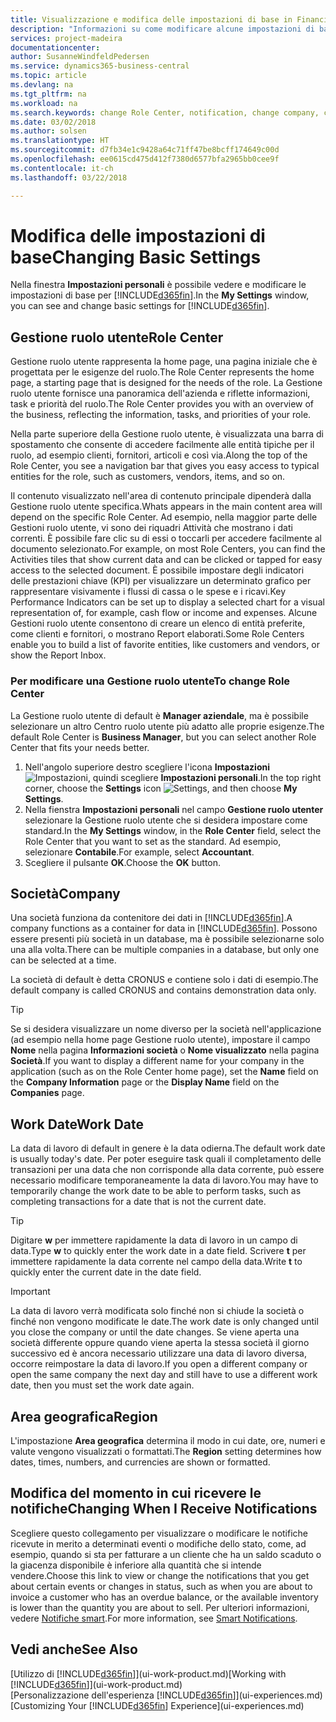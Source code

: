 ```yaml
---
title: Visualizzazione e modifica delle impostazioni di base in Financials | Documenti Microsoft
description: "Informazioni su come modificare alcune impostazioni di base in Financials, ad esempio, la Gestione ruolo utente, la società o la data di lavoro."
services: project-madeira
documentationcenter: 
author: SusanneWindfeldPedersen
ms.service: dynamics365-business-central
ms.topic: article
ms.devlang: na
ms.tgt_pltfrm: na
ms.workload: na
ms.search.keywords: change Role Center, notification, change company, change work date
ms.date: 03/02/2018
ms.author: solsen
ms.translationtype: HT
ms.sourcegitcommit: d7fb34e1c9428a64c71ff47be8bcff174649c00d
ms.openlocfilehash: ee0615cd475d412f7380d6577bfa2965bb0cee9f
ms.contentlocale: it-ch
ms.lasthandoff: 03/22/2018

---
```

# <a name="changing-basic-settings"></a><span data-ttu-id="9cb4d-103">Modifica delle impostazioni di base</span><span class="sxs-lookup"><span data-stu-id="9cb4d-103">Changing Basic Settings</span></span>
<span data-ttu-id="9cb4d-104">Nella finestra **Impostazioni personali** è possibile vedere e modificare le impostazioni di base per [!INCLUDE[d365fin](includes/d365fin_md.md)].</span><span class="sxs-lookup"><span data-stu-id="9cb4d-104">In the **My Settings** window, you can see and change basic settings for [!INCLUDE[d365fin](includes/d365fin_md.md)].</span></span>  

## <a name="role-center"></a><span data-ttu-id="9cb4d-105">Gestione ruolo utente</span><span class="sxs-lookup"><span data-stu-id="9cb4d-105">Role Center</span></span>
<span data-ttu-id="9cb4d-106">Gestione ruolo utente rappresenta la home page, una pagina iniziale che è progettata per le esigenze del ruolo.</span><span class="sxs-lookup"><span data-stu-id="9cb4d-106">The Role Center represents the home page, a starting page that is designed for the needs of the role.</span></span> <span data-ttu-id="9cb4d-107">La Gestione ruolo utente fornisce una panoramica dell'azienda e riflette informazioni, task e priorità del ruolo.</span><span class="sxs-lookup"><span data-stu-id="9cb4d-107">The Role Center provides you with an overview of the business, reflecting the information, tasks, and priorities of your role.</span></span> 

<span data-ttu-id="9cb4d-108">Nella parte superiore della Gestione ruolo utente, è visualizzata una barra di spostamento che consente di accedere facilmente alle entità tipiche per il ruolo, ad esempio clienti, fornitori, articoli e così via.</span><span class="sxs-lookup"><span data-stu-id="9cb4d-108">Along the top of the Role Center, you see a navigation bar that gives you easy access to typical entities for the role, such as customers, vendors, items, and so on.</span></span>

<span data-ttu-id="9cb4d-109">Il contenuto visualizzato nell'area di contenuto principale dipenderà dalla Gestione ruolo utente specifica.</span><span class="sxs-lookup"><span data-stu-id="9cb4d-109">Whats appears in the main content area will depend on the specific Role Center.</span></span> <span data-ttu-id="9cb4d-110">Ad esempio, nella maggior parte delle Gestioni ruolo utente, vi sono dei riquadri Attività che mostrano i dati correnti. È possibile fare clic su di essi o toccarli per accedere facilmente al documento selezionato.</span><span class="sxs-lookup"><span data-stu-id="9cb4d-110">For example, on most Role Centers, you can find the Activities tiles that show current data and can be clicked or tapped for easy access to the selected document.</span></span> <span data-ttu-id="9cb4d-111">È possibile impostare degli indicatori delle prestazioni chiave (KPI) per visualizzare un determinato grafico per rappresentare visivamente i flussi di cassa o le spese e i ricavi.</span><span class="sxs-lookup"><span data-stu-id="9cb4d-111">Key Performance Indicators can be set up to display a selected chart for a visual representation of, for example, cash flow or income and expenses.</span></span> <span data-ttu-id="9cb4d-112">Alcune Gestioni ruolo utente consentono di creare un elenco di entità preferite, come clienti e fornitori, o mostrano Report elaborati.</span><span class="sxs-lookup"><span data-stu-id="9cb4d-112">Some Role Centers enable you to build a list of favorite entities, like customers and vendors, or show the Report Inbox.</span></span>

### <a name="to-change-role-center"></a><span data-ttu-id="9cb4d-113">Per modificare una Gestione ruolo utente</span><span class="sxs-lookup"><span data-stu-id="9cb4d-113">To change Role Center</span></span>
<span data-ttu-id="9cb4d-114">La Gestione ruolo utente di default è **Manager aziendale**, ma è possibile selezionare un altro Centro ruolo utente più adatto alle proprie esigenze.</span><span class="sxs-lookup"><span data-stu-id="9cb4d-114">The default Role Center is **Business Manager**, but you can select another Role Center that fits your needs better.</span></span>
1. <span data-ttu-id="9cb4d-115">Nell'angolo superiore destro scegliere l'icona **Impostazioni** ![Impostazioni](media/ui-experience/settings_icon_small.png "icona Impostazioni per Gestione ruolo utente"), quindi scegliere **Impostazioni personali**.</span><span class="sxs-lookup"><span data-stu-id="9cb4d-115">In the top right corner, choose the **Settings** icon ![Settings](media/ui-experience/settings_icon_small.png "Settings icon for role center"), and then choose **My Settings**.</span></span>
2. <span data-ttu-id="9cb4d-116">Nella fienstra **Impostazioni personali** nel campo **Gestione ruolo utenter** selezionare la Gestione ruolo utente che si desidera impostare come standard.</span><span class="sxs-lookup"><span data-stu-id="9cb4d-116">In the **My Settings** window, in the **Role Center** field, select the Role Center that you want to set as the standard.</span></span> <span data-ttu-id="9cb4d-117">Ad esempio, selezionare **Contabile**.</span><span class="sxs-lookup"><span data-stu-id="9cb4d-117">For example, select **Accountant**.</span></span>
3. <span data-ttu-id="9cb4d-118">Scegliere il pulsante **OK**.</span><span class="sxs-lookup"><span data-stu-id="9cb4d-118">Choose the **OK** button.</span></span>

## <a name="company"></a><span data-ttu-id="9cb4d-119">Società</span><span class="sxs-lookup"><span data-stu-id="9cb4d-119">Company</span></span>
<span data-ttu-id="9cb4d-120">Una società funziona da contenitore dei dati in [!INCLUDE[d365fin](includes/d365fin_md.md)].</span><span class="sxs-lookup"><span data-stu-id="9cb4d-120">A company functions as a container for data in [!INCLUDE[d365fin](includes/d365fin_md.md)].</span></span> <span data-ttu-id="9cb4d-121">Possono essere presenti più società in un database, ma è possibile selezionarne solo una alla volta.</span><span class="sxs-lookup"><span data-stu-id="9cb4d-121">There can be multiple companies in a database, but only one can be selected at a time.</span></span>

<span data-ttu-id="9cb4d-122">La società di default è detta CRONUS e contiene solo i dati di esempio.</span><span class="sxs-lookup"><span data-stu-id="9cb4d-122">The default company is called CRONUS and contains demonstration data only.</span></span>

> [!TIP]  
>   <span data-ttu-id="9cb4d-123">Se si desidera visualizzare un nome diverso per la società nell'applicazione (ad esempio nella home page Gestione ruolo utente), impostare il campo **Nome** nella pagina **Informazioni società** o **Nome visualizzato** nella pagina **Società**.</span><span class="sxs-lookup"><span data-stu-id="9cb4d-123">If you want to display a different name for your company in the application (such as on the Role Center home page), set the **Name** field on the **Company Information** page or the **Display Name** field on the **Companies** page.</span></span>  

## <a name="work-date"></a><span data-ttu-id="9cb4d-124">Work Date</span><span class="sxs-lookup"><span data-stu-id="9cb4d-124">Work Date</span></span>
<span data-ttu-id="9cb4d-125">La data di lavoro di default in genere è la data odierna.</span><span class="sxs-lookup"><span data-stu-id="9cb4d-125">The default work date is usually today's date.</span></span> <span data-ttu-id="9cb4d-126">Per poter eseguire task quali il completamento delle transazioni per una data che non corrisponde alla data corrente, può essere necessario modificare temporaneamente la data di lavoro.</span><span class="sxs-lookup"><span data-stu-id="9cb4d-126">You may have to temporarily change the work date to be able to perform tasks, such as completing transactions for a date that is not the current date.</span></span>

> [!TIP]  
>   <span data-ttu-id="9cb4d-127">Digitare **w** per immettere rapidamente la data di lavoro in un campo di data.</span><span class="sxs-lookup"><span data-stu-id="9cb4d-127">Type **w** to quickly enter the work date in a date field.</span></span> <span data-ttu-id="9cb4d-128">Scrivere **t** per immettere rapidamente la data corrente nel campo della data.</span><span class="sxs-lookup"><span data-stu-id="9cb4d-128">Write **t** to quickly enter the current date in the date field.</span></span>

> [!IMPORTANT]  
>   <span data-ttu-id="9cb4d-129">La data di lavoro verrà modificata solo finché non si chiude la società o finché non vengono modificate le date.</span><span class="sxs-lookup"><span data-stu-id="9cb4d-129">The work date is only changed until you close the company or until the date changes.</span></span> <span data-ttu-id="9cb4d-130">Se viene aperta una società differente oppure quando viene aperta la stessa società il giorno successivo ed è ancora necessario utilizzare una data di lavoro diversa, occorre reimpostare la data di lavoro.</span><span class="sxs-lookup"><span data-stu-id="9cb4d-130">If you open a different company or open the same company the next day and still have to use a different work date, then you must set the work date again.</span></span>

## <a name="region"></a><span data-ttu-id="9cb4d-131">Area geografica</span><span class="sxs-lookup"><span data-stu-id="9cb4d-131">Region</span></span>
<span data-ttu-id="9cb4d-132">L'impostazione **Area geografica** determina il modo in cui date, ore, numeri e valute vengono visualizzati o formattati.</span><span class="sxs-lookup"><span data-stu-id="9cb4d-132">The **Region** setting determines how dates, times, numbers, and currencies are shown or formatted.</span></span>   

## <a name="changing-when-i-receive-notifications"></a><span data-ttu-id="9cb4d-133">Modifica del momento in cui ricevere le notifiche</span><span class="sxs-lookup"><span data-stu-id="9cb4d-133">Changing When I Receive Notifications</span></span>
<span data-ttu-id="9cb4d-134">Scegliere questo collegamento per visualizzare o modificare le notifiche ricevute in merito a determinati eventi o modifiche dello stato, come, ad esempio, quando si sta per fatturare a un cliente che ha un saldo scaduto o la giacenza disponibile è inferiore alla quantità che si intende vendere.</span><span class="sxs-lookup"><span data-stu-id="9cb4d-134">Choose this link to view or change the notifications that you get about certain events or changes in status, such as when you are about to invoice a customer who has an overdue balance, or the available inventory is lower than the quantity you are about to sell.</span></span> <span data-ttu-id="9cb4d-135">Per ulteriori informazioni, vedere [Notifiche smart](ui-smart-notifications.md).</span><span class="sxs-lookup"><span data-stu-id="9cb4d-135">For more information, see [Smart Notifications](ui-smart-notifications.md).</span></span>

## <a name="see-also"></a><span data-ttu-id="9cb4d-136">Vedi anche</span><span class="sxs-lookup"><span data-stu-id="9cb4d-136">See Also</span></span>
<span data-ttu-id="9cb4d-137">[Utilizzo di [!INCLUDE[d365fin](includes/d365fin_md.md)]](ui-work-product.md)</span><span class="sxs-lookup"><span data-stu-id="9cb4d-137">[Working with [!INCLUDE[d365fin](includes/d365fin_md.md)]](ui-work-product.md)</span></span>  
<span data-ttu-id="9cb4d-138">[Personalizzazione dell'esperienza [!INCLUDE[d365fin](includes/d365fin_md.md)]](ui-experiences.md)</span><span class="sxs-lookup"><span data-stu-id="9cb4d-138">[Customizing Your [!INCLUDE[d365fin](includes/d365fin_md.md)] Experience](ui-experiences.md)</span></span>  

